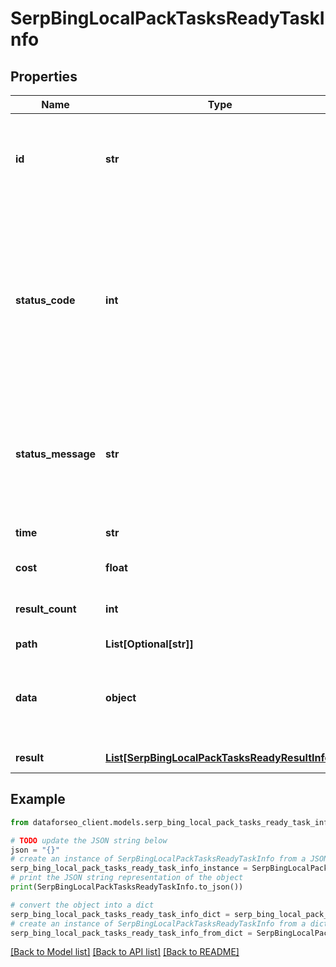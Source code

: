 # SerpBingLocalPackTasksReadyTaskInfo


## Properties

Name | Type | Description | Notes
------------ | ------------- | ------------- | -------------
**id** | **str** | task identifier unique task identifier in our system in the UUID format | [optional] 
**status_code** | **int** | status code of the task generated by DataForSEO, can be within the following range: 10000-60000 you can find the full list of the response codes here | [optional] 
**status_message** | **str** | informational message of the task you can find the full list of general informational messages here | [optional] 
**time** | **str** | execution time, seconds | [optional] 
**cost** | **float** | total tasks cost, USD | [optional] 
**result_count** | **int** | number of elements in the result array | [optional] 
**path** | **List[Optional[str]]** | URL path | [optional] 
**data** | **object** | contains the same parameters that you specified in the POST request | [optional] 
**result** | [**List[SerpBingLocalPackTasksReadyResultInfo]**](SerpBingLocalPackTasksReadyResultInfo.md) | array of results | [optional] 

## Example

```python
from dataforseo_client.models.serp_bing_local_pack_tasks_ready_task_info import SerpBingLocalPackTasksReadyTaskInfo

# TODO update the JSON string below
json = "{}"
# create an instance of SerpBingLocalPackTasksReadyTaskInfo from a JSON string
serp_bing_local_pack_tasks_ready_task_info_instance = SerpBingLocalPackTasksReadyTaskInfo.from_json(json)
# print the JSON string representation of the object
print(SerpBingLocalPackTasksReadyTaskInfo.to_json())

# convert the object into a dict
serp_bing_local_pack_tasks_ready_task_info_dict = serp_bing_local_pack_tasks_ready_task_info_instance.to_dict()
# create an instance of SerpBingLocalPackTasksReadyTaskInfo from a dict
serp_bing_local_pack_tasks_ready_task_info_from_dict = SerpBingLocalPackTasksReadyTaskInfo.from_dict(serp_bing_local_pack_tasks_ready_task_info_dict)
```
[[Back to Model list]](../README.md#documentation-for-models) [[Back to API list]](../README.md#documentation-for-api-endpoints) [[Back to README]](../README.md)


